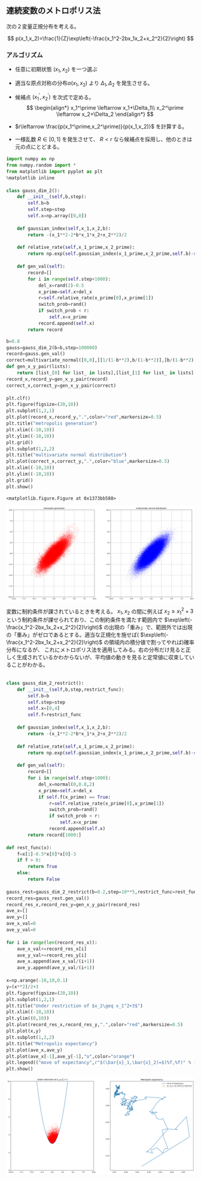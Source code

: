 
## 連続変数のメトロポリス法

次の２変量正規分布を考える。

$$
p(x_1,x_2)=\frac{1}{Z}\exp\left(-\frac{x_1^2-2bx_1x_2+x_2^2}{2}\right)
$$

### アルゴリズム

* 任意に初期状態 $(x_1,x_2)$ を一つ選ぶ
* 適当な原点対称の分布$\alpha(x_1,x_2)$ より $\Delta_1,\Delta_2$ を発生させる。
* 候補点 $(x_1^\prime,x_2^\prime)$ を次式で定める。
$$
\begin{align*}
 x_1^\prime \leftarrow x_1+\Delta_1\\
 x_2^\prime \leftarrow x_2+\Delta_2
\end{align*}
$$

* $r\leftarrow \frac{p(x_1^\prime,x_2^\prime)}{p(x_1,x_2)}$ を計算する。
* 一様乱数 $R\in[0,1]$ を発生させて、 $R<r$ なら候補点を採用し、他のときは元の点にとどまる。


```python
import numpy as np
from numpy.random import *
from matplotlib import pyplot as plt
%matplotlib inline

class gauss_dim_2():
    def __init__(self,b,step):
        self.b=b
        self.step=step
        self.x=np.array([0,0])

    def gaussian_index(self,x_1,x_2,b):
        return -(x_1**2-2*b*x_1*x_2+x_2**2)/2
    
    def relative_rate(self,x_1_prime,x_2_prime):
        return np.exp(self.gaussian_index(x_1_prime,x_2_prime,self.b)-self.gaussian_index(self.x[0],self.x[1],self.b))
    
    def gen_val(self):
        record=[]
        for i in range(self.step+1000):
            del_x=rand(2)-0.5
            x_prime=self.x+del_x
            r=self.relative_rate(x_prime[0],x_prime[1])
            switch_prob=rand()
            if switch_prob < r:
                self.x=x_prime
            record.append(self.x)
        return record


```


```python
b=0.8
gauss=gauss_dim_2(b=b,step=100000)
record=gauss.gen_val()
correct=multivariate_normal([0,0],[[1/(1-b**2),b/(1-b**2)],[b/(1-b**2),1/(1-b**2)]],100000)
def gen_x_y_pair(lists):
    return [list_[0] for list_ in lists],[list_[1] for list_ in lists]
record_x,record_y=gen_x_y_pair(record)
correct_x,correct_y=gen_x_y_pair(correct)

plt.clf()
plt.figure(figsize=(20,10))
plt.subplot(1,2,1)
plt.plot(record_x,record_y,".",color="red",markersize=0.5)
plt.title("metropolis generation")
plt.xlim((-10,10))
plt.ylim((-10,10))
plt.grid()
plt.subplot(1,2,2)
plt.title("multivariate normal distribution")
plt.plot(correct_x,correct_y,".",color="blue",markersize=0.5)
plt.xlim((-10,10))
plt.ylim((-10,10))
plt.grid()
plt.show()
```


    <matplotlib.figure.Figure at 0x1373bb588>



![png](output_2_1.png)


変数に制約条件が課されているときを考える。
$x_1,x_2$ の間に例えば $x_2\geq x_1^2+3$ という制約条件が課せられており、この制約条件を満たす範囲内で $\exp\left(-\frac{x_1^2-2bx_1x_2+x_2^2}{2}\right)$ の出現の「重み」で、範囲外では出現の「重み」がゼロであるとする。適当な正規化を施せば( $\exp\left(-\frac{x_1^2-2bx_1x_2+x_2^2}{2}\right)$ の領域内の積分値で割ってやれば)確率分布になるが、
これにメトロポリス法を適用してみる。右の分布だけ見ると正しく生成されているかわからないが、平均値の動きを見ると定常値に収束していることがわかる。


```python

class gauss_dim_2_restrict():
    def __init__(self,b,step,restrict_func):
        self.b=b
        self.step=step
        self.x=[0,4]
        self.f=restrict_func

    def gaussian_index(self,x_1,x_2,b):
        return -(x_1**2-2*b*x_1*x_2+x_2**2)/2
    
    def relative_rate(self,x_1_prime,x_2_prime):
        return np.exp(self.gaussian_index(x_1_prime,x_2_prime,self.b)-self.gaussian_index(self.x[0],self.x[1],self.b))
    
    def gen_val(self):
        record=[]
        for i in range(self.step+1000):
            del_x=normal(0,0.8,2)
            x_prime=self.x+del_x
            if self.f(x_prime) == True:
                r=self.relative_rate(x_prime[0],x_prime[1])
                switch_prob=rand()
                if switch_prob < r:
                    self.x=x_prime
                record.append(self.x)
        return record[1000:]

def rest_func(x):
    f=x[1]-0.5*x[0]*x[0]-3
    if f > 0:
        return True
    else:
        return False

gauss_rest=gauss_dim_2_restrict(b=0.2,step=10**5,restrict_func=rest_func)
record_res=gauss_rest.gen_val()
record_res_x,record_res_y=gen_x_y_pair(record_res)
ave_x=[]
ave_y=[]
ave_x_val=0
ave_y_val=0

for i in range(len(record_res_x)):
    ave_x_val+=record_res_x[i]
    ave_y_val+=record_res_y[i]
    ave_x.append(ave_x_val/(i+1))
    ave_y.append(ave_y_val/(i+1))

x=np.arange(-10,10,0.1)
y=(x**2)/2+3
plt.figure(figsize=(20,10))
plt.subplot(1,2,1)
plt.title("Under restriction of $x_2\geq x_1^2+3$")
plt.xlim((-10,10))
plt.ylim((0,10))
plt.plot(record_res_x,record_res_y,".",color="red",markersize=0.5)
plt.plot(x,y)
plt.subplot(1,2,2)
plt.title("Metropolis expectancy")
plt.plot(ave_x,ave_y)
plt.plot(ave_x[-1],ave_y[-1],"o",color="orange")
plt.legend(("move of expectancy",r"$(\bar{x}_1,\bar{x}_2)=$(%f,%f)" % (ave_x[-1],ave_y[-1])))
plt.show()

```


![png](output_4_0.png)



```python

```


```python

```

